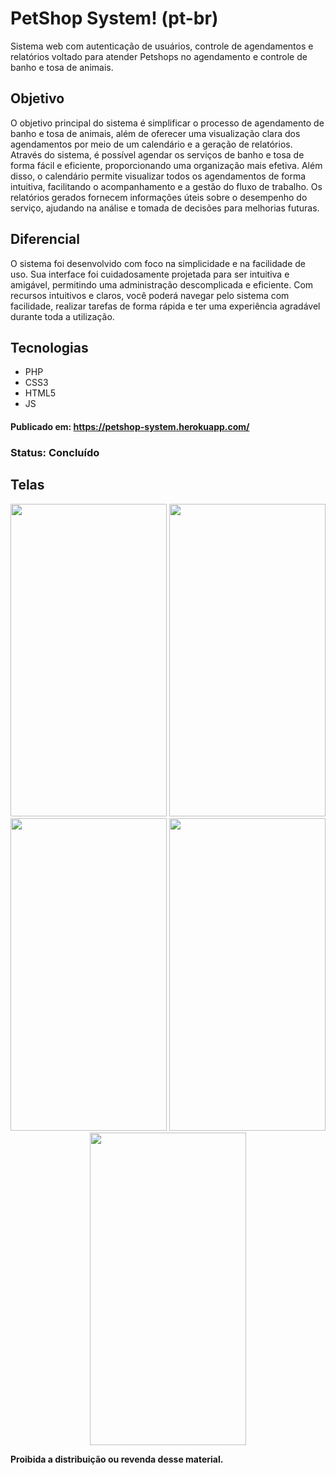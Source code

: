 # PetShop System! (pt-br)

Sistema web com autenticação de usuários, controle de agendamentos e relatórios voltado para atender Petshops no agendamento e controle de banho e tosa de animais.

## Objetivo
O objetivo principal do sistema é simplificar o processo de agendamento de banho e tosa de animais, além de oferecer uma visualização clara dos agendamentos por meio de um calendário e a geração de relatórios. Através do sistema, é possível agendar os serviços de banho e tosa de forma fácil e eficiente, proporcionando uma organização mais efetiva. Além disso, o calendário permite visualizar todos os agendamentos de forma intuitiva, facilitando o acompanhamento e a gestão do fluxo de trabalho. Os relatórios gerados fornecem informações úteis sobre o desempenho do serviço, ajudando na análise e tomada de decisões para melhorias futuras.

## Diferencial
O sistema foi desenvolvido com foco na simplicidade e na facilidade de uso. Sua interface foi cuidadosamente projetada para ser intuitiva e amigável, permitindo uma administração descomplicada e eficiente. Com recursos intuitivos e claros, você poderá navegar pelo sistema com facilidade, realizar tarefas de forma rápida e ter uma experiência agradável durante toda a utilização.

## Tecnologias
* PHP
* CSS3
* HTML5
* JS

#### **Publicado em:** https://petshop-system.herokuapp.com/
### Status: Concluído
## Telas
<p align="center">
<img src="./img/splash_screen.jpg" width="250" height="500"/>
<img src="./img/login.jpg" width="250" height="500"/>
<img src="./img/register_user.jpg" width="250" height="500"/>
<img src="./img/register_service.jpg" width="250" height="500"/>
<img src="./img/learn_subject.jpg" width="250" height="500"/>
</p>

**Proibida a distribuição ou revenda desse material.**
